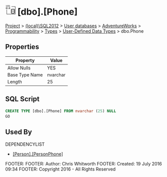 
# ![User-Defined Data Types](../../../../../../Images/UserDefinedDataType32.png) [dbo].[Phone]

[Project](../../../../../../index.md) > [(local)\\SQL2012](../../../../../index.md) > [User databases](../../../../index.md) > [AdventureWorks](../../../index.md) > [Programmability](../../index.md) > [Types](../index.md) > [User-Defined Data Types](User-Defined_Data_Types_.md) > dbo.Phone

## <a name="#properties"></a>Properties

| Property | Value |
|---|---|
| Allow Nulls | YES |
| Base Type Name | nvarchar |
| Length | 25 |


## <a name="#sqlscript"></a>SQL Script
```sql
CREATE TYPE [dbo].[Phone] FROM nvarchar (25) NULL
GO

```

## <a name="#usedby"></a>Used By
DEPENDENCYLIST
* [[Person].[PersonPhone]](../../../Tables/PersonPhone.md)

FOOTER: FOOTER: Author:  Chris Whitworth
FOOTER: Created: 19 July 2016 09:34
FOOTER: Copyright 2016 - All Rights Reserved

